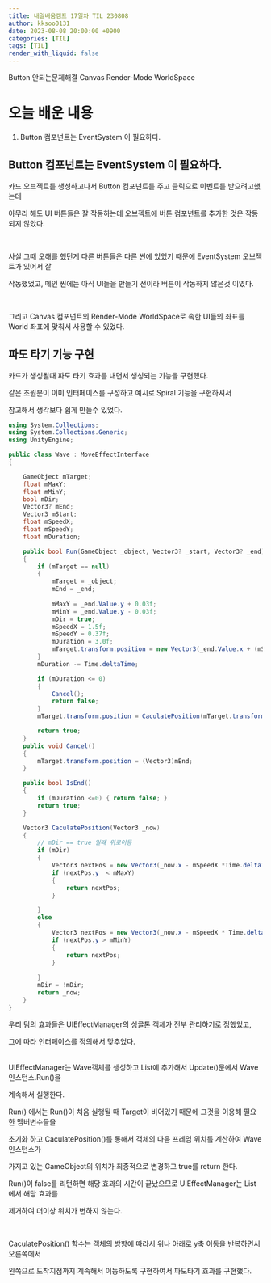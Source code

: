 ```yaml
---
title: 내일배움캠프 17일차 TIL 230808
author: kksoo0131
date: 2023-08-08 20:00:00 +0900
categories: [TIL]
tags: [TIL]
render_with_liquid: false
---
```


Button 안되는문제해결
Canvas Render-Mode WorldSpace

# 오늘 배운 내용

1. Button 컴포넌트는 EventSystem 이 필요하다.



## Button 컴포넌트는 EventSystem 이 필요하다.

카드 오브젝트를 생성하고나서 Button 컴포넌트를 주고 클릭으로 이벤트를 받으려고했는데

아무리 해도 UI 버튼들은 잘 작동하는데 오브젝트에 버튼 컴포넌트를 추가한 것은 작동되지 않았다.

<br/>

사실 그때 오해를 했던게 다른 버튼들은 다른 씬에 있었기 때문에 EventSystem 오브젝트가 있어서 잘

작동했었고, 메인 씬에는 아직 UI들을 만들기 전이라 버튼이 작동하지 않은것 이였다.

<br/>

그리고 Canvas 컴포넌트의 Render-Mode WorldSpace로 속한 UI들의 좌표를 World 좌표에 맞춰서 사용할 수 있었다.

## 파도 타기 기능 구현

카드가 생성될때 파도 타기 효과를 내면서 생성되는 기능을 구현했다.

같은 조원분이 이미 인터페이스를 구성하고 예시로 Spiral 기능을 구현하셔서

참고해서 생각보다 쉽게 만들수 있었다.
```cs
using System.Collections;
using System.Collections.Generic;
using UnityEngine;

public class Wave : MoveEffectInterface
{

    GameObject mTarget;
    float mMaxY;
    float mMinY;
    bool mDir;
    Vector3? mEnd;
    Vector3 mStart;
    float mSpeedX;
    float mSpeedY;
    float mDuration;

    public bool Run(GameObject _object, Vector3? _start, Vector3? _end)
    {
        if (mTarget == null)
        {
            mTarget = _object;
            mEnd = _end;
            
            mMaxY = _end.Value.y + 0.03f;
            mMinY = _end.Value.y - 0.03f;
            mDir = true;
            mSpeedX = 1.5f;
            mSpeedY = 0.37f;
            mDuration = 3.0f;
            mTarget.transform.position = new Vector3(_end.Value.x + (mSpeedX - 0.1f) * mDuration , _end.Value.y, 0);
        }
        mDuration -= Time.deltaTime;

        if (mDuration <= 0)
        {
            Cancel();
            return false;
        }
        mTarget.transform.position = CaculatePosition(mTarget.transform.position);

        return true;
    }
    public void Cancel()
    {
        mTarget.transform.position = (Vector3)mEnd;
    }

    public bool IsEnd()
    {
        if (mDuration <=0) { return false; }
        return true;
    }

    Vector3 CaculatePosition(Vector3 _now)
    {
        // mDir == true 일떄 위로이동
        if (mDir)
        {
            Vector3 nextPos = new Vector3(_now.x - mSpeedX *Time.deltaTime, _now.y + mSpeedY * Time.deltaTime, 0);
            if (nextPos.y  < mMaxY)
            {
                return nextPos; 
            }

        }
        else
        {
            Vector3 nextPos = new Vector3(_now.x - mSpeedX * Time.deltaTime, _now.y - mSpeedY * Time.deltaTime, 0);
            if (nextPos.y > mMinY)
            {
                return nextPos;
            }
            
        }
        mDir = !mDir;
        return _now;
    }
}

```

우리 팀의 효과들은 UIEffectManager의 싱글톤 객체가 전부 관리하기로 정했었고,

그에 따라 인터페이스를 정의해서 맞추었다. 

<br />
UIEffectManager는 Wave객체를 생성하고 List에 추가해서 Update()문에서 Wave인스턴스.Run()을 

계속해서 실행한다.

Run() 에서는 Run()이 처음 실행될 때 Target이 비어있기 때문에 그것을 이용해 필요한 멤버변수들을 

초기화 하고 CaculatePosition()를 통해서 객체의 다음 프레임 위치를 계산하여 Wave 인스턴스가 

가지고 있는 GameObject의 위치가 최종적으로 변경하고 true를 return 한다.

Run()이 false를 리턴하면 해당 효과의 시간이 끝났으므로 UIEffectManager는 List에서 해당 효과를 

제거하여 더이상 위치가 변하지 않는다.

<br/>

CaculatePosition() 함수는 객체의 방향에 따라서 위나 아래로 y축 이동을 반복하면서 오른쪽에서 

왼쪽으로 도착지점까지 계속해서 이동하도록 구현하여서 파도타기 효과를 구현했다.